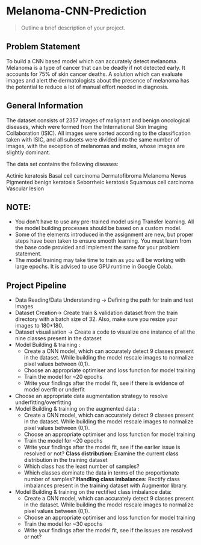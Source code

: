 # Melanoma-CNN-Prediction
> Outline a brief description of your project.


## Problem Statement
To build a CNN based model which can accurately detect melanoma. Melanoma is a type of cancer that can be deadly if not detected early. It accounts for 75% of skin cancer deaths. A solution which can evaluate images and alert the dermatologists about the presence of melanoma has the potential to reduce a lot of manual effort needed in diagnosis.

<!-- You can include any other section that is pertinent to your problem -->

## General Information
The dataset consists of 2357 images of malignant and benign oncological diseases, which were formed from the International Skin Imaging Collaboration (ISIC). All images were sorted according to the classification taken with ISIC, and all subsets were divided into the same number of images, with the exception of melanomas and moles, whose images are slightly dominant. 

The data set contains the following diseases:

Actinic keratosis
Basal cell carcinoma
Dermatofibroma
Melanoma
Nevus
Pigmented benign keratosis
Seborrheic keratosis
Squamous cell carcinoma
Vascular lesion

## NOTE: 

* You don't have to use any pre-trained model using Transfer learning. All the model building processes should be based on a custom model.
* Some of the elements introduced in the assignment are new, but proper steps have been taken to ensure smooth learning. You must learn from the base code provided and implement the same for your problem statement.
* The model training may take time to train as you will be working with large epochs. It is advised to use GPU runtime in Google Colab.

## Project Pipeline

* Data Reading/Data Understanding → Defining the path for train and test images
* Dataset Creation→ Create train & validation dataset from the train directory with a batch size of 32. Also, make sure you resize your images to 180*180.
* Dataset visualisation → Create a code to visualize one instance of all the nine classes present in the dataset
* Model Building & training : 
  * Create a CNN model, which can accurately detect 9 classes present in the dataset. While building the model rescale images to normalize pixel values between (0,1).
  * Choose an appropriate optimiser and loss function for model training
  * Train the model for ~20 epochs
  * Write your findings after the model fit, see if there is evidence of model overfit or underfit
* Choose an appropriate data augmentation strategy to resolve underfitting/overfitting 
* Model Building & training on the augmented data :
  * Create a CNN model, which can accurately detect 9 classes present in the dataset. While building the model rescale images to normalize pixel values between (0,1).
  * Choose an appropriate optimiser and loss function for model training
  * Train the model for ~20 epochs
  * Write your findings after the model fit, see if the earlier issue is resolved or not? 
**Class distribution:** Examine the current class distribution in the training dataset
  * Which class has the least number of samples?
  * Which classes dominate the data in terms of the proportionate number of samples? 
**Handling class imbalances:** Rectify class imbalances present in the training dataset with Augmentor library. 
* Model Building & training on the rectified class imbalance data:
  * Create a CNN model, which can accurately detect 9 classes present in the dataset. While building the model rescale images to normalize pixel values between (0,1).
  * Choose an appropriate optimiser and loss function for model training
  * Train the model for ~30 epochs
  * Write your findings after the model fit, see if the issues are resolved or not?
